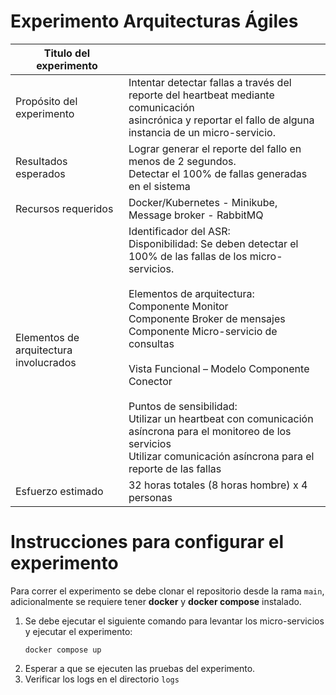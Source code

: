 # Experimento Arquitecturas Ágiles


| Titulo del experimento                 |                                                                                                                                                                                                                                                                                                                                                                                                                                                                                                               |
|----------------------------------------|---------------------------------------------------------------------------------------------------------------------------------------------------------------------------------------------------------------------------------------------------------------------------------------------------------------------------------------------------------------------------------------------------------------------------------------------------------------------------------------------------------------|
| Propósito del experimento              | Intentar detectar fallas a través del reporte del heartbeat mediante comunicación<br/> asincrónica y reportar el fallo de alguna instancia de un micro-servicio.                                                                                                                                                                                                                                                                                                                                              |
| Resultados esperados                   | Lograr generar el reporte del fallo en menos de 2 segundos. <br/> Detectar el 100% de fallas generadas en el sistema                                                                                                                                                                                                                                                                                                                                                                                          |
| Recursos requeridos                    | Docker/Kubernetes - Minikube, Message broker - RabbitMQ                                                                                                                                                                                                                                                                                                                                                                                                                                                       |
| Elementos de arquitectura involucrados | Identificador del ASR: <br/> Disponibilidad: Se deben detectar el 100% de las fallas de los micro-servicios.<br/><br/> Elementos de arquitectura:<br/> Componente Monitor<br/> Componente Broker de mensajes<br/> Componente Micro-servicio de consultas<br/><br/> Vista Funcional – Modelo Componente Conector<br/><br/> Puntos de sensibilidad:<br/> Utilizar un heartbeat con comunicación asíncrona para el monitoreo de los servicios<br/> Utilizar comunicación asíncrona para el reporte de las fallas |
| Esfuerzo estimado                      | 32 horas totales (8 horas hombre) x 4 personas                                                                                                                                                                                                                                                                                                                                                                                                                                                                | 

# Instrucciones para configurar el experimento
Para correr el experimento se debe clonar el repositorio desde la rama `main`, adicionalmente se requiere tener **docker** y **docker compose** instalado.

1. Se debe ejecutar el siguiente comando para levantar los micro-servicios y ejecutar el experimento: 
    ```
    docker compose up
    ```
2. Esperar a que se ejecuten las pruebas del experimento.
3. Verificar los logs en el directorio `logs`